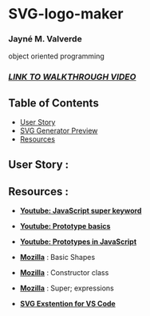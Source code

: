 # SVG-logo-maker
### Jayné M. Valverde
object oriented programming


### **_[LINK TO WALKTHROUGH VIDEO]()_**

## Table of Contents
* [User Story](#user-story)
* [SVG Generator Preview]()
* [Resources](#resources)

## User Story :


## Resources : 
* **[Youtube: JavaScript super keyword ](https://www.youtube.com/watch?v=khuDeNwXkfI)**

* **[Youtube: Prototype basics](https://www.youtube.com/watch?v=YkoelSTUy7A&t=902s)**

* **[Youtube: Prototypes in JavaScript](https://www.youtube.com/watch?v=riDVvXZ_Kb4&t=18s)**

* **[Mozilla](https://developer.mozilla.org/en-US/docs/Web/SVG/Tutorial/Basic_Shapes)** : Basic Shapes 

* **[Mozilla](https://developer.mozilla.org/en-US/docs/Web/JavaScript/Reference/Classes/constructor)** : Constructor class 

* **[Mozilla](https://developer.mozilla.org/en-US/docs/Web/JavaScript/Reference/Operators/super)** : Super; expressions 

* **[SVG Exstention for VS Code](https://marketplace.visualstudio.com/items?itemName=jock.svg)**


